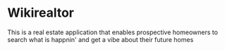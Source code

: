 # Wikirealtor
This is a real estate application that enables prospective homeowners to search what is happnin' and get a vibe about their future homes
